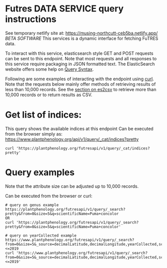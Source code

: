 # Futres DATA SERVICE query instructions

See temporary netlify site at: https://musing-northcutt-ceb5ba.netlify.app/
*BETA SOFTWARE*
This services is a dynamic interface for fetching FuTRES data. 

To interact with this service, elasticsearch style GET and POST requests can be sent to this endpoint. 
Note that most requests and all responses to this service require packaging in JSON formatted text.  The ElasticSearch website offers some help on [Query Syntax](https://www.elastic.co/guide/en/elasticsearch/reference/current/query-dsl-query-string-query.html).

Following are some examples of interacting with the endpoint using [curl](https://curl.haxx.se/).   Note that the requests below mainly offer methods of retrieving results of less than 10,000 records.   See the [section on es2csv](https://github.com/biocodellc/ppo-data-server#fetch-a-large-number-of-records-using-es2csv) to retrieve more than 10,000 records or to return results as CSV.

# Get list of indices:
This query shows the available indices at this endpoint
Can be executed from the browser simply as: https://www.plantphenology.org/api/v1/query/_cat/indices?pretty
```
curl 'https://plantphenology.org/futresapi/v1/query/_cat/indices?pretty'
```

# Query examples
Note that the attribute size can be adjusted up to 10,000 records.

Can be executed from the browser or curl:
```
# query on genus example
https://plantphenology.org/futresapi/v1/query/_search?pretty&from=0&size=5&q=scientificName=Puma+concolor
OR
curl 'https://plantphenology.org/futresapi/v1/query/_search?pretty&from=0&size=5&q=scientificName=Puma+concolor'

# query on yearCollected example
https://www.plantphenology.org/futresapi/v1/query/_search?from=0&size=5&_source=decimalLatitude,decimalLongitude,yearCollected,scientificName&q=++yearCollected:>=1868+AND++yearCollected:<=2019
curl 'https://www.plantphenology.org/futresapi/v1/query/_search?from=0&size=5&_source=decimalLatitude,decimalLongitude,yearCollected,scientificName&q=++yearCollected:>=1868+AND++yearCollected:<=2019'
```

